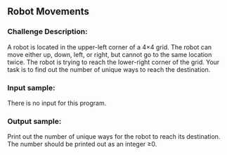 <h2>Robot Movements</h2>

<h3>Challenge Description:</h3>

<p>
    A robot is located in the upper-left corner of a 4&#xD7;4 grid. The robot can move either up, down, left, or right, but
    cannot go to the same location twice. The robot is trying to reach the lower-right corner of the grid. Your task is
    to find out the number of unique ways to reach the destination.
</p>

<h3>Input sample:</h3>
<p>
    There is no input for this program.
</p>

<h3>Output sample:</h3>
<p>
    Print out the number of unique ways for the robot to reach its destination. The number should be printed out as an
    integer &#x2265;0.
</p>